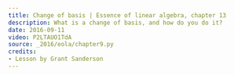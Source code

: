 ```yaml
---
title: Change of basis | Essence of linear algebra, chapter 13
description: What is a change of basis, and how do you do it?
date: 2016-09-11
video: P2LTAUO1TdA
source: _2016/eola/chapter9.py
credits:
- Lesson by Grant Sanderson
---
```

